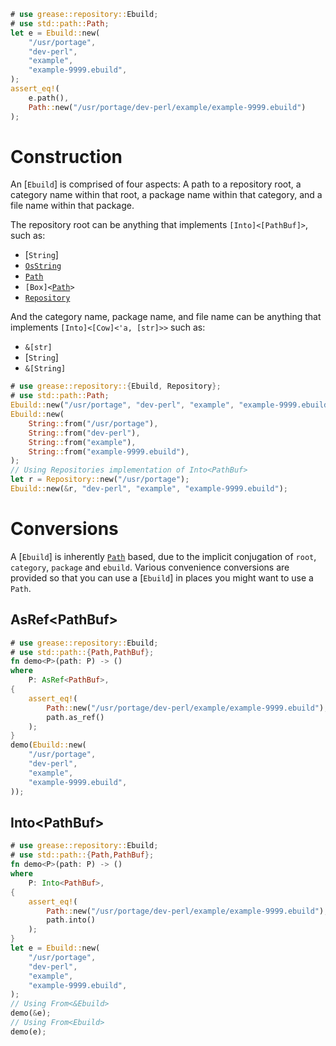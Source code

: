 ```rust
# use grease::repository::Ebuild;
# use std::path::Path;
let e = Ebuild::new(
    "/usr/portage",
    "dev-perl",
    "example",
    "example-9999.ebuild",
);
assert_eq!(
    e.path(),
    Path::new("/usr/portage/dev-perl/example/example-9999.ebuild")
);
```

# Construction

An [`Ebuild`] is comprised of four aspects: A path to a repository root, a
category name within that root, a package name within that category, and a
file name within that package.

The repository root can be anything that implements
<code>[Into]\<[PathBuf]\></code>, such as:
* [`String`]
* [`OsString`](std::ffi::OsString)
* [`Path`](std::path::Path)
* <code>[Box]\<[Path](std::path::Path)\></code>
* [`Repository`](crate::repository::Repository)

And the category name, package name, and file name can be anything that
implements <code>[Into]\<[Cow]\<'a, [str]\>\></code> such as:

* <code>&[str]</code>
* [`String`]
* <code>&[String]</code>

```rust
# use grease::repository::{Ebuild, Repository};
# use std::path::Path;
Ebuild::new("/usr/portage", "dev-perl", "example", "example-9999.ebuild");
Ebuild::new(
    String::from("/usr/portage"),
    String::from("dev-perl"),
    String::from("example"),
    String::from("example-9999.ebuild"),
);
// Using Repositories implementation of Into<PathBuf>
let r = Repository::new("/usr/portage");
Ebuild::new(&r, "dev-perl", "example", "example-9999.ebuild");
```

# Conversions
A [`Ebuild`] is inherently [`Path`](std::path::Path) based, due to the
implicit conjugation of `root`, `category`, `package` and `ebuild`.
Various convenience conversions are provided so that you can use a
[`Ebuild`] in places you might want to use a `Path`.

## AsRef\<PathBuf\>
```rust
# use grease::repository::Ebuild;
# use std::path::{Path,PathBuf};
fn demo<P>(path: P) -> ()
where
    P: AsRef<PathBuf>,
{
    assert_eq!(
        Path::new("/usr/portage/dev-perl/example/example-9999.ebuild"),
        path.as_ref()
    );
}
demo(Ebuild::new(
    "/usr/portage",
    "dev-perl",
    "example",
    "example-9999.ebuild",
));
```
## Into\<PathBuf\>
```rust
# use grease::repository::Ebuild;
# use std::path::{Path,PathBuf};
fn demo<P>(path: P) -> ()
where
    P: Into<PathBuf>,
{
    assert_eq!(
        Path::new("/usr/portage/dev-perl/example/example-9999.ebuild"),
        path.into()
    );
}
let e = Ebuild::new(
    "/usr/portage",
    "dev-perl",
    "example",
    "example-9999.ebuild",
);
// Using From<&Ebuild>
demo(&e);
// Using From<Ebuild>
demo(e);
```
